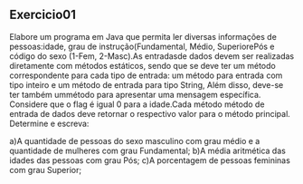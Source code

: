 ## Exercicio01

Elabore um programa em Java que permita ler diversas informações de pessoas:idade, grau de instrução(Fundamental, Médio, SuperiorePós e código do sexo (1-Fem, 2-Masc).As entradasde dados devem ser realizadas diretamente com métodos estáticos, sendo que se deve ter um método correspondente para cada tipo de entrada: um método para entrada com tipo inteiro e um método de entrada para tipo String, Além disso, deve-se ter também ummétodo para apresentar uma mensagem específica. Considere que o flag é igual 0 para a idade.Cada método método de entrada de dados deve retornar o respectivo valor para o método principal. Determine e escreva: 

a)A quantidade de pessoas do sexo masculino com grau médio e a quantidade de mulheres com grau Fundamental; 
b)A média aritmética das idades das pessoas com grau Pós; 
c)A porcentagem de pessoas femininas com grau Superior;